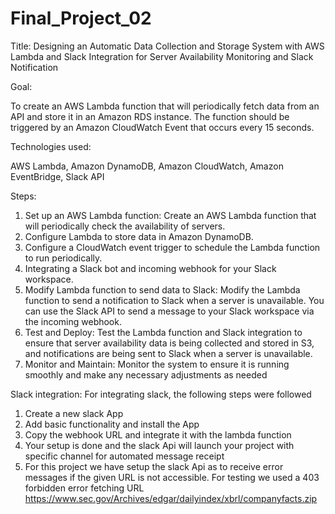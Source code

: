 # Final_Project_02
Title: Designing an Automatic Data Collection and Storage System with AWS Lambda and Slack Integration for Server Availability Monitoring and Slack Notification

Goal:

To create an AWS Lambda function that will periodically fetch data from an API and store it in an Amazon RDS instance. The function should be triggered by an Amazon CloudWatch Event that occurs every 15 seconds.

Technologies used:

AWS Lambda, Amazon DynamoDB, Amazon CloudWatch, Amazon EventBridge, Slack API

Steps:

1.	Set up an AWS Lambda function: Create an AWS Lambda function that will periodically check the availability of servers.
2.	Configure Lambda to store data in Amazon DynamoDB.
3.	Configure a CloudWatch event trigger to schedule the Lambda function to run periodically.
4.	Integrating a Slack bot and incoming webhook for your Slack workspace. 
5.	Modify Lambda function to send data to Slack: Modify the Lambda function to send a notification to Slack when a server is unavailable. You can use the Slack API to send a message to your Slack workspace via the incoming webhook.
6.	Test and Deploy: Test the Lambda function and Slack integration to ensure that server availability data is being collected and stored in S3, and notifications are being sent to Slack when a server is unavailable.
7.	Monitor and Maintain: Monitor the system to ensure it is running smoothly and make any necessary adjustments as needed

Slack integration:
For integrating slack, the following steps were followed
1.	Create a new slack App
2.	Add basic functionality and install the App 
3.	Copy the webhook URL and integrate it with the lambda function
4.	Your setup is done and the slack Api will launch your project with specific channel for automated message receipt
5.	For this project we have setup the slack Api as to receive error messages if the given URL is not accessible. For testing we used a 403 forbidden error fetching URL https://www.sec.gov/Archives/edgar/dailyindex/xbrl/companyfacts.zip

